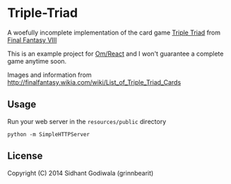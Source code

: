 # Triple-Triad

A woefully incomplete implementation of the card game [Triple Triad](http://finalfantasy.wikia.com/wiki/Triple_Triad) from [Final Fantasy VIII](http://en.wikipedia.org/wiki/Final_Fantasy_VIII)

This is an example project for [Om/React](https://github.com/swannodette/om) and I won't guarantee a complete game anytime soon.

Images and information from http://finalfantasy.wikia.com/wiki/List_of_Triple_Triad_Cards

## Usage

Run your web server in the `resources/public` directory

    python -m SimpleHTTPServer

## License

Copyright (C) 2014 Sidhant Godiwala (grinnbearit)
